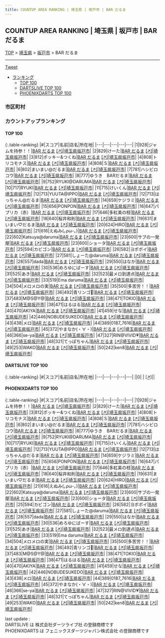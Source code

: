 ```yaml
---
title: COUNTUP AREA RANKING | 埼玉県 | 坂戸市 | BAR だるま
---
```

## COUNTUP AREA RANKING | 埼玉県 | 坂戸市 | BAR だるま

[TOP](/darts/rank/) > [埼玉県](/darts/rank/埼玉県/) > [坂戸市](/darts/rank/埼玉県/坂戸市/) > BAR だるま

___

<a href="https://twitter.com/share?ref_src=twsrc%5Etfw" data-text="COUNTUP AREA RANKING | 埼玉県坂戸市BAR だるま" class="twitter-share-button" data-hashtags="DARTSLIVE,PHOENIXDARTS,darts,ダーツ" data-show-count="false">Tweet</a>

* [ランキング](#カウントアップランキング)
    * [TOP 100](#top-100)
    * [DARTSLIVE TOP 100](#dartslive-top-100)
    * [PHOENIXDARTS TOP 100](#phoenixdarts-top-100)

### 市区町村

<ul>

</ul>

### カウントアップランキング

#### TOP 100



{:.table-ranking}
|#|スコア|名前|店名|所在地|
|---|---|---|---|---|
|1|928|<span class="rank-name-pd">ジャムを持参！！</span>|<a href="/darts/rank/shops/84706.html">BAR だるま</a> <a href="https://vs.phoenixdarts.com/jp/shop/shopDetailInfo/s_84706?s_seq=84706">[↗]</a>|<a href="/darts/rank/埼玉県/坂戸市">埼玉県坂戸市</a>|
|2|829|<span class="rank-name-pd">けーた</span>|<a href="/darts/rank/shops/84706.html">BAR だるま</a> <a href="https://vs.phoenixdarts.com/jp/shop/shopDetailInfo/s_84706?s_seq=84706">[↗]</a>|<a href="/darts/rank/埼玉県/坂戸市">埼玉県坂戸市</a>|
|3|812|<span class="rank-name-pd">ポッキー&amp;つくね</span>|<a href="/darts/rank/shops/84706.html">BAR だるま</a> <a href="https://vs.phoenixdarts.com/jp/shop/shopDetailInfo/s_84706?s_seq=84706">[↗]</a>|<a href="/darts/rank/埼玉県/坂戸市">埼玉県坂戸市</a>|
|4|808|<span class="rank-name-pd">トリコモナス</span>|<a href="/darts/rank/shops/84706.html">BAR だるま</a> <a href="https://vs.phoenixdarts.com/jp/shop/shopDetailInfo/s_84706?s_seq=84706">[↗]</a>|<a href="/darts/rank/埼玉県/坂戸市">埼玉県坂戸市</a>|
|4|808|<span class="rank-name-pd">Ｓ</span>|<a href="/darts/rank/shops/84706.html">BAR だるま</a> <a href="https://vs.phoenixdarts.com/jp/shop/shopDetailInfo/s_84706?s_seq=84706">[↗]</a>|<a href="/darts/rank/埼玉県/坂戸市">埼玉県坂戸市</a>|
|6|802|<span class="rank-name-pd">まいまい@だるま</span>|<a href="/darts/rank/shops/84706.html">BAR だるま</a> <a href="https://vs.phoenixdarts.com/jp/shop/shopDetailInfo/s_84706?s_seq=84706">[↗]</a>|<a href="/darts/rank/埼玉県/坂戸市">埼玉県坂戸市</a>|
|7|781|<span class="rank-name-pd">ハシビロコウ</span>|<a href="/darts/rank/shops/84706.html">BAR だるま</a> <a href="https://vs.phoenixdarts.com/jp/shop/shopDetailInfo/s_84706?s_seq=84706">[↗]</a>|<a href="/darts/rank/埼玉県/坂戸市">埼玉県坂戸市</a>|
|8|777|<span class="rank-name-pd">ゆうき　BARだるま</span>|<a href="/darts/rank/shops/84706.html">BAR だるま</a> <a href="https://vs.phoenixdarts.com/jp/shop/shopDetailInfo/s_84706?s_seq=84706">[↗]</a>|<a href="/darts/rank/埼玉県/坂戸市">埼玉県坂戸市</a>|
|9|752|<span class="rank-name-pd">RYUKI@DARUMA</span>|<a href="/darts/rank/shops/84706.html">BAR だるま</a> <a href="https://vs.phoenixdarts.com/jp/shop/shopDetailInfo/s_84706?s_seq=84706">[↗]</a>|<a href="/darts/rank/埼玉県/坂戸市">埼玉県坂戸市</a>|
|10|717|<span class="rank-name-pd">RYUKI</span>|<a href="/darts/rank/shops/84706.html">BAR だるま</a> <a href="https://vs.phoenixdarts.com/jp/shop/shopDetailInfo/s_84706?s_seq=84706">[↗]</a>|<a href="/darts/rank/埼玉県/坂戸市">埼玉県坂戸市</a>|
|11|715|<span class="rank-name-pd">けいくん</span>|<a href="/darts/rank/shops/84706.html">BAR だるま</a> <a href="https://vs.phoenixdarts.com/jp/shop/shopDetailInfo/s_84706?s_seq=84706">[↗]</a>|<a href="/darts/rank/埼玉県/坂戸市">埼玉県坂戸市</a>|
|12|713|<span class="rank-name-pd">YUUTA@IPPO</span>|<a href="/darts/rank/shops/84706.html">BAR だるま</a> <a href="https://vs.phoenixdarts.com/jp/shop/shopDetailInfo/s_84706?s_seq=84706">[↗]</a>|<a href="/darts/rank/埼玉県/坂戸市">埼玉県坂戸市</a>|
|12|713|<span class="rank-name-pd">はっちゃん@だるま</span>|<a href="/darts/rank/shops/84706.html">BAR だるま</a> <a href="https://vs.phoenixdarts.com/jp/shop/shopDetailInfo/s_84706?s_seq=84706">[↗]</a>|<a href="/darts/rank/埼玉県/坂戸市">埼玉県坂戸市</a>|
|14|659|<span class="rank-name-pd">ケジラミ</span>|<a href="/darts/rank/shops/84706.html">BAR だるま</a> <a href="https://vs.phoenixdarts.com/jp/shop/shopDetailInfo/s_84706?s_seq=84706">[↗]</a>|<a href="/darts/rank/埼玉県/坂戸市">埼玉県坂戸市</a>|
|15|656|<span class="rank-name-pd">PONPON</span>|<a href="/darts/rank/shops/84706.html">BAR だるま</a> <a href="https://vs.phoenixdarts.com/jp/shop/shopDetailInfo/s_84706?s_seq=84706">[↗]</a>|<a href="/darts/rank/埼玉県/坂戸市">埼玉県坂戸市</a>|
|16|647|<span class="rank-name-pd">パプリカ（赤）</span>|<a href="/darts/rank/shops/84706.html">BAR だるま</a> <a href="https://vs.phoenixdarts.com/jp/shop/shopDetailInfo/s_84706?s_seq=84706">[↗]</a>|<a href="/darts/rank/埼玉県/坂戸市">埼玉県坂戸市</a>|
|17|646|<span class="rank-name-pd">多紅美の枝</span>|<a href="/darts/rank/shops/84706.html">BAR だるま</a> <a href="https://vs.phoenixdarts.com/jp/shop/shopDetailInfo/s_84706?s_seq=84706">[↗]</a>|<a href="/darts/rank/埼玉県/坂戸市">埼玉県坂戸市</a>|
|18|640|<span class="rank-name-pd">桜井和則</span>|<a href="/darts/rank/shops/84706.html">BAR だるま</a> <a href="https://vs.phoenixdarts.com/jp/shop/shopDetailInfo/s_84706?s_seq=84706">[↗]</a>|<a href="/darts/rank/埼玉県/坂戸市">埼玉県坂戸市</a>|
|19|631|<span class="rank-name-pd">まいまい♡だるま</span>|<a href="/darts/rank/shops/84706.html">BAR だるま</a> <a href="https://vs.phoenixdarts.com/jp/shop/shopDetailInfo/s_84706?s_seq=84706">[↗]</a>|<a href="/darts/rank/埼玉県/坂戸市">埼玉県坂戸市</a>|
|20|624|<span class="rank-name-pd">HIRO</span>|<a href="/darts/rank/shops/84706.html">BAR だるま</a> <a href="https://vs.phoenixdarts.com/jp/shop/shopDetailInfo/s_84706?s_seq=84706">[↗]</a>|<a href="/darts/rank/埼玉県/坂戸市">埼玉県坂戸市</a>|
|21|616|<span class="rank-name-pd">えぬみ(｡ρω-｡)</span>|<a href="/darts/rank/shops/84706.html">BAR だるま</a> <a href="https://vs.phoenixdarts.com/jp/shop/shopDetailInfo/s_84706?s_seq=84706">[↗]</a>|<a href="/darts/rank/埼玉県/坂戸市">埼玉県坂戸市</a>|
|22|602|<span class="rank-name-pd">Katsuya@daruma</span>|<a href="/darts/rank/shops/84706.html">BAR だるま</a> <a href="https://vs.phoenixdarts.com/jp/shop/shopDetailInfo/s_84706?s_seq=84706">[↗]</a>|<a href="/darts/rank/埼玉県/坂戸市">埼玉県坂戸市</a>|
|23|600|<span class="rank-name-pd">サブの一発屋</span>|<a href="/darts/rank/shops/84706.html">BAR だるま</a> <a href="https://vs.phoenixdarts.com/jp/shop/shopDetailInfo/s_84706?s_seq=84706">[↗]</a>|<a href="/darts/rank/埼玉県/坂戸市">埼玉県坂戸市</a>|
|23|600|<span class="rank-name-pd">ショータ</span>|<a href="/darts/rank/shops/84706.html">BAR だるま</a> <a href="https://vs.phoenixdarts.com/jp/shop/shopDetailInfo/s_84706?s_seq=84706">[↗]</a>|<a href="/darts/rank/埼玉県/坂戸市">埼玉県坂戸市</a>|
|25|594|<span class="rank-name-pd">カビゴン</span>|<a href="/darts/rank/shops/84706.html">BAR だるま</a> <a href="https://vs.phoenixdarts.com/jp/shop/shopDetailInfo/s_84706?s_seq=84706">[↗]</a>|<a href="/darts/rank/埼玉県/坂戸市">埼玉県坂戸市</a>|
|26|582|<span class="rank-name-pd">ヨポポイ</span>|<a href="/darts/rank/shops/84706.html">BAR だるま</a> <a href="https://vs.phoenixdarts.com/jp/shop/shopDetailInfo/s_84706?s_seq=84706">[↗]</a>|<a href="/darts/rank/埼玉県/坂戸市">埼玉県坂戸市</a>|
|27|581|<span class="rank-name-pd">しょーた@daruma</span>|<a href="/darts/rank/shops/84706.html">BAR だるま</a> <a href="https://vs.phoenixdarts.com/jp/shop/shopDetailInfo/s_84706?s_seq=84706">[↗]</a>|<a href="/darts/rank/埼玉県/坂戸市">埼玉県坂戸市</a>|
|28|557|<span class="rank-name-pd">dada</span>|<a href="/darts/rank/shops/84706.html">BAR だるま</a> <a href="https://vs.phoenixdarts.com/jp/shop/shopDetailInfo/s_84706?s_seq=84706">[↗]</a>|<a href="/darts/rank/埼玉県/坂戸市">埼玉県坂戸市</a>|
|29|550|<span class="rank-name-pd">はなか</span>|<a href="/darts/rank/shops/84706.html">BAR だるま</a> <a href="https://vs.phoenixdarts.com/jp/shop/shopDetailInfo/s_84706?s_seq=84706">[↗]</a>|<a href="/darts/rank/埼玉県/坂戸市">埼玉県坂戸市</a>|
|30|536|<span class="rank-name-pd">めろゆにばーす</span>|<a href="/darts/rank/shops/84706.html">BAR だるま</a> <a href="https://vs.phoenixdarts.com/jp/shop/shopDetailInfo/s_84706?s_seq=84706">[↗]</a>|<a href="/darts/rank/埼玉県/坂戸市">埼玉県坂戸市</a>|
|31|525|<span class="rank-name-pd">あき</span>|<a href="/darts/rank/shops/84706.html">BAR だるま</a> <a href="https://vs.phoenixdarts.com/jp/shop/shopDetailInfo/s_84706?s_seq=84706">[↗]</a>|<a href="/darts/rank/埼玉県/坂戸市">埼玉県坂戸市</a>|
|32|523|<span class="rank-name-pd">最メロ到達点</span>|<a href="/darts/rank/shops/84706.html">BAR だるま</a> <a href="https://vs.phoenixdarts.com/jp/shop/shopDetailInfo/s_84706?s_seq=84706">[↗]</a>|<a href="/darts/rank/埼玉県/坂戸市">埼玉県坂戸市</a>|
|33|519|<span class="rank-name-pd">Ema daruma</span>|<a href="/darts/rank/shops/84706.html">BAR だるま</a> <a href="https://vs.phoenixdarts.com/jp/shop/shopDetailInfo/s_84706?s_seq=84706">[↗]</a>|<a href="/darts/rank/埼玉県/坂戸市">埼玉県坂戸市</a>|
|34|504|<span class="rank-name-pd">メロメロの実</span>|<a href="/darts/rank/shops/84706.html">BAR だるま</a> <a href="https://vs.phoenixdarts.com/jp/shop/shopDetailInfo/s_84706?s_seq=84706">[↗]</a>|<a href="/darts/rank/埼玉県/坂戸市">埼玉県坂戸市</a>|
|35|500|<span class="rank-name-pd">多苦労！！</span>|<a href="/darts/rank/shops/84706.html">BAR だるま</a> <a href="https://vs.phoenixdarts.com/jp/shop/shopDetailInfo/s_84706?s_seq=84706">[↗]</a>|<a href="/darts/rank/埼玉県/坂戸市">埼玉県坂戸市</a>|
|36|492|<span class="rank-name-pd">青リンゴ🍏</span>|<a href="/darts/rank/shops/84706.html">BAR だるま</a> <a href="https://vs.phoenixdarts.com/jp/shop/shopDetailInfo/s_84706?s_seq=84706">[↗]</a>|<a href="/darts/rank/埼玉県/坂戸市">埼玉県坂戸市</a>|
|37|483|<span class="rank-name-pd">M@S@Y@</span>|<a href="/darts/rank/shops/84706.html">BAR だるま</a> <a href="https://vs.phoenixdarts.com/jp/shop/shopDetailInfo/s_84706?s_seq=84706">[↗]</a>|<a href="/darts/rank/埼玉県/坂戸市">埼玉県坂戸市</a>|
|38|471|<span class="rank-name-pd">TOKIO</span>|<a href="/darts/rank/shops/84706.html">BAR だるま</a> <a href="https://vs.phoenixdarts.com/jp/shop/shopDetailInfo/s_84706?s_seq=84706">[↗]</a>|<a href="/darts/rank/埼玉県/坂戸市">埼玉県坂戸市</a>|
|38|471|<span class="rank-name-pd">はるはる</span>|<a href="/darts/rank/shops/84706.html">BAR だるま</a> <a href="https://vs.phoenixdarts.com/jp/shop/shopDetailInfo/s_84706?s_seq=84706">[↗]</a>|<a href="/darts/rank/埼玉県/坂戸市">埼玉県坂戸市</a>|
|40|470|<span class="rank-name-pd">AKIYA</span>|<a href="/darts/rank/shops/84706.html">BAR だるま</a> <a href="https://vs.phoenixdarts.com/jp/shop/shopDetailInfo/s_84706?s_seq=84706">[↗]</a>|<a href="/darts/rank/埼玉県/坂戸市">埼玉県坂戸市</a>|
|41|459|<span class="rank-name-pd">せな</span>|<a href="/darts/rank/shops/84706.html">BAR だるま</a> <a href="https://vs.phoenixdarts.com/jp/shop/shopDetailInfo/s_84706?s_seq=84706">[↗]</a>|<a href="/darts/rank/埼玉県/坂戸市">埼玉県坂戸市</a>|
|42|446|<span class="rank-name-pd">NOBUDESUKEDO</span>|<a href="/darts/rank/shops/84706.html">BAR だるま</a> <a href="https://vs.phoenixdarts.com/jp/shop/shopDetailInfo/s_84706?s_seq=84706">[↗]</a>|<a href="/darts/rank/埼玉県/坂戸市">埼玉県坂戸市</a>|
|43|438|<span class="rank-name-pd">メロ</span>|<a href="/darts/rank/shops/84706.html">BAR だるま</a> <a href="https://vs.phoenixdarts.com/jp/shop/shopDetailInfo/s_84706?s_seq=84706">[↗]</a>|<a href="/darts/rank/埼玉県/坂戸市">埼玉県坂戸市</a>|
|44|389|<span class="rank-name-pd">0187_7616</span>|<a href="/darts/rank/shops/84706.html">BAR だるま</a> <a href="https://vs.phoenixdarts.com/jp/shop/shopDetailInfo/s_84706?s_seq=84706">[↗]</a>|<a href="/darts/rank/埼玉県/坂戸市">埼玉県坂戸市</a>|
|45|372|<span class="rank-name-pd">やまなか(・∀・)</span>|<a href="/darts/rank/shops/84706.html">BAR だるま</a> <a href="https://vs.phoenixdarts.com/jp/shop/shopDetailInfo/s_84706?s_seq=84706">[↗]</a>|<a href="/darts/rank/埼玉県/坂戸市">埼玉県坂戸市</a>|
|46|366|<span class="rank-name-pd">se-ya</span>|<a href="/darts/rank/shops/84706.html">BAR だるま</a> <a href="https://vs.phoenixdarts.com/jp/shop/shopDetailInfo/s_84706?s_seq=84706">[↗]</a>|<a href="/darts/rank/埼玉県/坂戸市">埼玉県坂戸市</a>|
|47|327|<span class="rank-name-pd">RIN@VIVID💗</span>|<a href="/darts/rank/shops/84706.html">BAR だるま</a> <a href="https://vs.phoenixdarts.com/jp/shop/shopDetailInfo/s_84706?s_seq=84706">[↗]</a>|<a href="/darts/rank/埼玉県/坂戸市">埼玉県坂戸市</a>|
|48|321|<span class="rank-name-pd">てっぽちゃん</span>|<a href="/darts/rank/shops/84706.html">BAR だるま</a> <a href="https://vs.phoenixdarts.com/jp/shop/shopDetailInfo/s_84706?s_seq=84706">[↗]</a>|<a href="/darts/rank/埼玉県/坂戸市">埼玉県坂戸市</a>|
|49|253|<span class="rank-name-pd">WAKO</span>|<a href="/darts/rank/shops/84706.html">BAR だるま</a> <a href="https://vs.phoenixdarts.com/jp/shop/shopDetailInfo/s_84706?s_seq=84706">[↗]</a>|<a href="/darts/rank/埼玉県/坂戸市">埼玉県坂戸市</a>|
|50|242|<span class="rank-name-pd">ken8</span>|<a href="/darts/rank/shops/84706.html">BAR だるま</a> <a href="https://vs.phoenixdarts.com/jp/shop/shopDetailInfo/s_84706?s_seq=84706">[↗]</a>|<a href="/darts/rank/埼玉県/坂戸市">埼玉県坂戸市</a>|


#### DARTSLIVE TOP 100



{:.table-ranking}
|#|スコア|名前|店名|所在地|
|---|---|---|---|---|
||0|<span class="rank-name-dl"> </span>|<a href="/darts/rank/shops/.html"></a> <a href="">[↗]</a>|<a href="/darts/rank//"></a>|


#### PHOENIXDARTS TOP 100



{:.table-ranking}
|#|スコア|名前|店名|所在地|
|---|---|---|---|---|
|1|928|<span class="rank-name-pd">ジャムを持参！！</span>|<a href="/darts/rank/shops/84706.html">BAR だるま</a> <a href="https://vs.phoenixdarts.com/jp/shop/shopDetailInfo/s_84706?s_seq=84706">[↗]</a>|<a href="/darts/rank/埼玉県/坂戸市">埼玉県坂戸市</a>|
|2|829|<span class="rank-name-pd">けーた</span>|<a href="/darts/rank/shops/84706.html">BAR だるま</a> <a href="https://vs.phoenixdarts.com/jp/shop/shopDetailInfo/s_84706?s_seq=84706">[↗]</a>|<a href="/darts/rank/埼玉県/坂戸市">埼玉県坂戸市</a>|
|3|812|<span class="rank-name-pd">ポッキー&amp;つくね</span>|<a href="/darts/rank/shops/84706.html">BAR だるま</a> <a href="https://vs.phoenixdarts.com/jp/shop/shopDetailInfo/s_84706?s_seq=84706">[↗]</a>|<a href="/darts/rank/埼玉県/坂戸市">埼玉県坂戸市</a>|
|4|808|<span class="rank-name-pd">トリコモナス</span>|<a href="/darts/rank/shops/84706.html">BAR だるま</a> <a href="https://vs.phoenixdarts.com/jp/shop/shopDetailInfo/s_84706?s_seq=84706">[↗]</a>|<a href="/darts/rank/埼玉県/坂戸市">埼玉県坂戸市</a>|
|4|808|<span class="rank-name-pd">Ｓ</span>|<a href="/darts/rank/shops/84706.html">BAR だるま</a> <a href="https://vs.phoenixdarts.com/jp/shop/shopDetailInfo/s_84706?s_seq=84706">[↗]</a>|<a href="/darts/rank/埼玉県/坂戸市">埼玉県坂戸市</a>|
|6|802|<span class="rank-name-pd">まいまい@だるま</span>|<a href="/darts/rank/shops/84706.html">BAR だるま</a> <a href="https://vs.phoenixdarts.com/jp/shop/shopDetailInfo/s_84706?s_seq=84706">[↗]</a>|<a href="/darts/rank/埼玉県/坂戸市">埼玉県坂戸市</a>|
|7|781|<span class="rank-name-pd">ハシビロコウ</span>|<a href="/darts/rank/shops/84706.html">BAR だるま</a> <a href="https://vs.phoenixdarts.com/jp/shop/shopDetailInfo/s_84706?s_seq=84706">[↗]</a>|<a href="/darts/rank/埼玉県/坂戸市">埼玉県坂戸市</a>|
|8|777|<span class="rank-name-pd">ゆうき　BARだるま</span>|<a href="/darts/rank/shops/84706.html">BAR だるま</a> <a href="https://vs.phoenixdarts.com/jp/shop/shopDetailInfo/s_84706?s_seq=84706">[↗]</a>|<a href="/darts/rank/埼玉県/坂戸市">埼玉県坂戸市</a>|
|9|752|<span class="rank-name-pd">RYUKI@DARUMA</span>|<a href="/darts/rank/shops/84706.html">BAR だるま</a> <a href="https://vs.phoenixdarts.com/jp/shop/shopDetailInfo/s_84706?s_seq=84706">[↗]</a>|<a href="/darts/rank/埼玉県/坂戸市">埼玉県坂戸市</a>|
|10|717|<span class="rank-name-pd">RYUKI</span>|<a href="/darts/rank/shops/84706.html">BAR だるま</a> <a href="https://vs.phoenixdarts.com/jp/shop/shopDetailInfo/s_84706?s_seq=84706">[↗]</a>|<a href="/darts/rank/埼玉県/坂戸市">埼玉県坂戸市</a>|
|11|715|<span class="rank-name-pd">けいくん</span>|<a href="/darts/rank/shops/84706.html">BAR だるま</a> <a href="https://vs.phoenixdarts.com/jp/shop/shopDetailInfo/s_84706?s_seq=84706">[↗]</a>|<a href="/darts/rank/埼玉県/坂戸市">埼玉県坂戸市</a>|
|12|713|<span class="rank-name-pd">YUUTA@IPPO</span>|<a href="/darts/rank/shops/84706.html">BAR だるま</a> <a href="https://vs.phoenixdarts.com/jp/shop/shopDetailInfo/s_84706?s_seq=84706">[↗]</a>|<a href="/darts/rank/埼玉県/坂戸市">埼玉県坂戸市</a>|
|12|713|<span class="rank-name-pd">はっちゃん@だるま</span>|<a href="/darts/rank/shops/84706.html">BAR だるま</a> <a href="https://vs.phoenixdarts.com/jp/shop/shopDetailInfo/s_84706?s_seq=84706">[↗]</a>|<a href="/darts/rank/埼玉県/坂戸市">埼玉県坂戸市</a>|
|14|659|<span class="rank-name-pd">ケジラミ</span>|<a href="/darts/rank/shops/84706.html">BAR だるま</a> <a href="https://vs.phoenixdarts.com/jp/shop/shopDetailInfo/s_84706?s_seq=84706">[↗]</a>|<a href="/darts/rank/埼玉県/坂戸市">埼玉県坂戸市</a>|
|15|656|<span class="rank-name-pd">PONPON</span>|<a href="/darts/rank/shops/84706.html">BAR だるま</a> <a href="https://vs.phoenixdarts.com/jp/shop/shopDetailInfo/s_84706?s_seq=84706">[↗]</a>|<a href="/darts/rank/埼玉県/坂戸市">埼玉県坂戸市</a>|
|16|647|<span class="rank-name-pd">パプリカ（赤）</span>|<a href="/darts/rank/shops/84706.html">BAR だるま</a> <a href="https://vs.phoenixdarts.com/jp/shop/shopDetailInfo/s_84706?s_seq=84706">[↗]</a>|<a href="/darts/rank/埼玉県/坂戸市">埼玉県坂戸市</a>|
|17|646|<span class="rank-name-pd">多紅美の枝</span>|<a href="/darts/rank/shops/84706.html">BAR だるま</a> <a href="https://vs.phoenixdarts.com/jp/shop/shopDetailInfo/s_84706?s_seq=84706">[↗]</a>|<a href="/darts/rank/埼玉県/坂戸市">埼玉県坂戸市</a>|
|18|640|<span class="rank-name-pd">桜井和則</span>|<a href="/darts/rank/shops/84706.html">BAR だるま</a> <a href="https://vs.phoenixdarts.com/jp/shop/shopDetailInfo/s_84706?s_seq=84706">[↗]</a>|<a href="/darts/rank/埼玉県/坂戸市">埼玉県坂戸市</a>|
|19|631|<span class="rank-name-pd">まいまい♡だるま</span>|<a href="/darts/rank/shops/84706.html">BAR だるま</a> <a href="https://vs.phoenixdarts.com/jp/shop/shopDetailInfo/s_84706?s_seq=84706">[↗]</a>|<a href="/darts/rank/埼玉県/坂戸市">埼玉県坂戸市</a>|
|20|624|<span class="rank-name-pd">HIRO</span>|<a href="/darts/rank/shops/84706.html">BAR だるま</a> <a href="https://vs.phoenixdarts.com/jp/shop/shopDetailInfo/s_84706?s_seq=84706">[↗]</a>|<a href="/darts/rank/埼玉県/坂戸市">埼玉県坂戸市</a>|
|21|616|<span class="rank-name-pd">えぬみ(｡ρω-｡)</span>|<a href="/darts/rank/shops/84706.html">BAR だるま</a> <a href="https://vs.phoenixdarts.com/jp/shop/shopDetailInfo/s_84706?s_seq=84706">[↗]</a>|<a href="/darts/rank/埼玉県/坂戸市">埼玉県坂戸市</a>|
|22|602|<span class="rank-name-pd">Katsuya@daruma</span>|<a href="/darts/rank/shops/84706.html">BAR だるま</a> <a href="https://vs.phoenixdarts.com/jp/shop/shopDetailInfo/s_84706?s_seq=84706">[↗]</a>|<a href="/darts/rank/埼玉県/坂戸市">埼玉県坂戸市</a>|
|23|600|<span class="rank-name-pd">サブの一発屋</span>|<a href="/darts/rank/shops/84706.html">BAR だるま</a> <a href="https://vs.phoenixdarts.com/jp/shop/shopDetailInfo/s_84706?s_seq=84706">[↗]</a>|<a href="/darts/rank/埼玉県/坂戸市">埼玉県坂戸市</a>|
|23|600|<span class="rank-name-pd">ショータ</span>|<a href="/darts/rank/shops/84706.html">BAR だるま</a> <a href="https://vs.phoenixdarts.com/jp/shop/shopDetailInfo/s_84706?s_seq=84706">[↗]</a>|<a href="/darts/rank/埼玉県/坂戸市">埼玉県坂戸市</a>|
|25|594|<span class="rank-name-pd">カビゴン</span>|<a href="/darts/rank/shops/84706.html">BAR だるま</a> <a href="https://vs.phoenixdarts.com/jp/shop/shopDetailInfo/s_84706?s_seq=84706">[↗]</a>|<a href="/darts/rank/埼玉県/坂戸市">埼玉県坂戸市</a>|
|26|582|<span class="rank-name-pd">ヨポポイ</span>|<a href="/darts/rank/shops/84706.html">BAR だるま</a> <a href="https://vs.phoenixdarts.com/jp/shop/shopDetailInfo/s_84706?s_seq=84706">[↗]</a>|<a href="/darts/rank/埼玉県/坂戸市">埼玉県坂戸市</a>|
|27|581|<span class="rank-name-pd">しょーた@daruma</span>|<a href="/darts/rank/shops/84706.html">BAR だるま</a> <a href="https://vs.phoenixdarts.com/jp/shop/shopDetailInfo/s_84706?s_seq=84706">[↗]</a>|<a href="/darts/rank/埼玉県/坂戸市">埼玉県坂戸市</a>|
|28|557|<span class="rank-name-pd">dada</span>|<a href="/darts/rank/shops/84706.html">BAR だるま</a> <a href="https://vs.phoenixdarts.com/jp/shop/shopDetailInfo/s_84706?s_seq=84706">[↗]</a>|<a href="/darts/rank/埼玉県/坂戸市">埼玉県坂戸市</a>|
|29|550|<span class="rank-name-pd">はなか</span>|<a href="/darts/rank/shops/84706.html">BAR だるま</a> <a href="https://vs.phoenixdarts.com/jp/shop/shopDetailInfo/s_84706?s_seq=84706">[↗]</a>|<a href="/darts/rank/埼玉県/坂戸市">埼玉県坂戸市</a>|
|30|536|<span class="rank-name-pd">めろゆにばーす</span>|<a href="/darts/rank/shops/84706.html">BAR だるま</a> <a href="https://vs.phoenixdarts.com/jp/shop/shopDetailInfo/s_84706?s_seq=84706">[↗]</a>|<a href="/darts/rank/埼玉県/坂戸市">埼玉県坂戸市</a>|
|31|525|<span class="rank-name-pd">あき</span>|<a href="/darts/rank/shops/84706.html">BAR だるま</a> <a href="https://vs.phoenixdarts.com/jp/shop/shopDetailInfo/s_84706?s_seq=84706">[↗]</a>|<a href="/darts/rank/埼玉県/坂戸市">埼玉県坂戸市</a>|
|32|523|<span class="rank-name-pd">最メロ到達点</span>|<a href="/darts/rank/shops/84706.html">BAR だるま</a> <a href="https://vs.phoenixdarts.com/jp/shop/shopDetailInfo/s_84706?s_seq=84706">[↗]</a>|<a href="/darts/rank/埼玉県/坂戸市">埼玉県坂戸市</a>|
|33|519|<span class="rank-name-pd">Ema daruma</span>|<a href="/darts/rank/shops/84706.html">BAR だるま</a> <a href="https://vs.phoenixdarts.com/jp/shop/shopDetailInfo/s_84706?s_seq=84706">[↗]</a>|<a href="/darts/rank/埼玉県/坂戸市">埼玉県坂戸市</a>|
|34|504|<span class="rank-name-pd">メロメロの実</span>|<a href="/darts/rank/shops/84706.html">BAR だるま</a> <a href="https://vs.phoenixdarts.com/jp/shop/shopDetailInfo/s_84706?s_seq=84706">[↗]</a>|<a href="/darts/rank/埼玉県/坂戸市">埼玉県坂戸市</a>|
|35|500|<span class="rank-name-pd">多苦労！！</span>|<a href="/darts/rank/shops/84706.html">BAR だるま</a> <a href="https://vs.phoenixdarts.com/jp/shop/shopDetailInfo/s_84706?s_seq=84706">[↗]</a>|<a href="/darts/rank/埼玉県/坂戸市">埼玉県坂戸市</a>|
|36|492|<span class="rank-name-pd">青リンゴ🍏</span>|<a href="/darts/rank/shops/84706.html">BAR だるま</a> <a href="https://vs.phoenixdarts.com/jp/shop/shopDetailInfo/s_84706?s_seq=84706">[↗]</a>|<a href="/darts/rank/埼玉県/坂戸市">埼玉県坂戸市</a>|
|37|483|<span class="rank-name-pd">M@S@Y@</span>|<a href="/darts/rank/shops/84706.html">BAR だるま</a> <a href="https://vs.phoenixdarts.com/jp/shop/shopDetailInfo/s_84706?s_seq=84706">[↗]</a>|<a href="/darts/rank/埼玉県/坂戸市">埼玉県坂戸市</a>|
|38|471|<span class="rank-name-pd">TOKIO</span>|<a href="/darts/rank/shops/84706.html">BAR だるま</a> <a href="https://vs.phoenixdarts.com/jp/shop/shopDetailInfo/s_84706?s_seq=84706">[↗]</a>|<a href="/darts/rank/埼玉県/坂戸市">埼玉県坂戸市</a>|
|38|471|<span class="rank-name-pd">はるはる</span>|<a href="/darts/rank/shops/84706.html">BAR だるま</a> <a href="https://vs.phoenixdarts.com/jp/shop/shopDetailInfo/s_84706?s_seq=84706">[↗]</a>|<a href="/darts/rank/埼玉県/坂戸市">埼玉県坂戸市</a>|
|40|470|<span class="rank-name-pd">AKIYA</span>|<a href="/darts/rank/shops/84706.html">BAR だるま</a> <a href="https://vs.phoenixdarts.com/jp/shop/shopDetailInfo/s_84706?s_seq=84706">[↗]</a>|<a href="/darts/rank/埼玉県/坂戸市">埼玉県坂戸市</a>|
|41|459|<span class="rank-name-pd">せな</span>|<a href="/darts/rank/shops/84706.html">BAR だるま</a> <a href="https://vs.phoenixdarts.com/jp/shop/shopDetailInfo/s_84706?s_seq=84706">[↗]</a>|<a href="/darts/rank/埼玉県/坂戸市">埼玉県坂戸市</a>|
|42|446|<span class="rank-name-pd">NOBUDESUKEDO</span>|<a href="/darts/rank/shops/84706.html">BAR だるま</a> <a href="https://vs.phoenixdarts.com/jp/shop/shopDetailInfo/s_84706?s_seq=84706">[↗]</a>|<a href="/darts/rank/埼玉県/坂戸市">埼玉県坂戸市</a>|
|43|438|<span class="rank-name-pd">メロ</span>|<a href="/darts/rank/shops/84706.html">BAR だるま</a> <a href="https://vs.phoenixdarts.com/jp/shop/shopDetailInfo/s_84706?s_seq=84706">[↗]</a>|<a href="/darts/rank/埼玉県/坂戸市">埼玉県坂戸市</a>|
|44|389|<span class="rank-name-pd">0187_7616</span>|<a href="/darts/rank/shops/84706.html">BAR だるま</a> <a href="https://vs.phoenixdarts.com/jp/shop/shopDetailInfo/s_84706?s_seq=84706">[↗]</a>|<a href="/darts/rank/埼玉県/坂戸市">埼玉県坂戸市</a>|
|45|372|<span class="rank-name-pd">やまなか(・∀・)</span>|<a href="/darts/rank/shops/84706.html">BAR だるま</a> <a href="https://vs.phoenixdarts.com/jp/shop/shopDetailInfo/s_84706?s_seq=84706">[↗]</a>|<a href="/darts/rank/埼玉県/坂戸市">埼玉県坂戸市</a>|
|46|366|<span class="rank-name-pd">se-ya</span>|<a href="/darts/rank/shops/84706.html">BAR だるま</a> <a href="https://vs.phoenixdarts.com/jp/shop/shopDetailInfo/s_84706?s_seq=84706">[↗]</a>|<a href="/darts/rank/埼玉県/坂戸市">埼玉県坂戸市</a>|
|47|327|<span class="rank-name-pd">RIN@VIVID💗</span>|<a href="/darts/rank/shops/84706.html">BAR だるま</a> <a href="https://vs.phoenixdarts.com/jp/shop/shopDetailInfo/s_84706?s_seq=84706">[↗]</a>|<a href="/darts/rank/埼玉県/坂戸市">埼玉県坂戸市</a>|
|48|321|<span class="rank-name-pd">てっぽちゃん</span>|<a href="/darts/rank/shops/84706.html">BAR だるま</a> <a href="https://vs.phoenixdarts.com/jp/shop/shopDetailInfo/s_84706?s_seq=84706">[↗]</a>|<a href="/darts/rank/埼玉県/坂戸市">埼玉県坂戸市</a>|
|49|253|<span class="rank-name-pd">WAKO</span>|<a href="/darts/rank/shops/84706.html">BAR だるま</a> <a href="https://vs.phoenixdarts.com/jp/shop/shopDetailInfo/s_84706?s_seq=84706">[↗]</a>|<a href="/darts/rank/埼玉県/坂戸市">埼玉県坂戸市</a>|
|50|242|<span class="rank-name-pd">ken8</span>|<a href="/darts/rank/shops/84706.html">BAR だるま</a> <a href="https://vs.phoenixdarts.com/jp/shop/shopDetailInfo/s_84706?s_seq=84706">[↗]</a>|<a href="/darts/rank/埼玉県/坂戸市">埼玉県坂戸市</a>|


<div class="footer border-top border-gray-light mt-5 pt-3 text-right text-gray">
    last update : <span style="font-weight: italic" id="foot_last_modified"></span><br />
    DARTSLIVE は 株式会社ダーツライブ社 の登録商標です<br />
    PHOENIXDARTS は フェニックスダーツジャパン株式会社 の登録商標です<br />
</div>

<script src="https://cdnjs.cloudflare.com/ajax/libs/jquery.tablesorter/2.31.3/js/jquery.tablesorter.min.js" integrity="sha512-qzgd5cYSZcosqpzpn7zF2ZId8f/8CHmFKZ8j7mU4OUXTNRd5g+ZHBPsgKEwoqxCtdQvExE5LprwwPAgoicguNg==" crossorigin="anonymous" referrerpolicy="no-referrer"></script>
<link rel="stylesheet" href="https://cdnjs.cloudflare.com/ajax/libs/jquery.tablesorter/2.31.3/css/theme.default.min.css" integrity="sha512-wghhOJkjQX0Lh3NSWvNKeZ0ZpNn+SPVXX1Qyc9OCaogADktxrBiBdKGDoqVUOyhStvMBmJQ8ZdMHiR3wuEq8+w==" crossorigin="anonymous" referrerpolicy="no-referrer" />
<script>
$(function() {
    $(".table-ranking").tablesorter({sortList:[[0, 0]]});
    $("#foot_last_modified").text(formatDate(new Date(document.lastModified), 'yyyy-MM-dd HH:mm:ss'));
});
</script>

<script async src="https://platform.twitter.com/widgets.js" charset="utf-8"></script>
